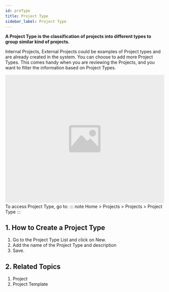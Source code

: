 ```yaml
---
id: proType
title: Project Type
sidebar_label: Project Type
---
```


**A Project Type is the classification of projects into different types to group similar kind of projects.**

Internal Projects, External Projects could be examples of Project types and are already created in the system. You can choose to add more Project Types. This comes handy when you are reviewing the Projects, and you want to filter the information based on Project Types.

![image](images/image.jpg)
To access Project Type, go to:
::: note
Home > Projects > Projects > Project Type
:::

## 1. How to Create a Project Type

1. Go to the Project Type List and click on New.
1. Add the name of the Project Type and description
1. Save.

## 2. Related Topics

1. Project
1. Project Template
